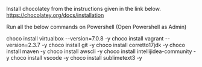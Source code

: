 
Install chocolatey from the instructions given in the link below.
https://chocolatey.org/docs/installation


Run all the below commands on Powershell (Open Powershell as Admin)


choco install virtualbox --version=7.0.8 -y
choco install vagrant --version=2.3.7 -y
choco install git -y
choco install corretto17jdk -y
choco install maven -y
choco install awscli -y
choco install intellijidea-community -y
choco install vscode -y
choco install sublimetext3 -y
